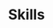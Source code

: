 ---
tags: skills_nl
title: Skills
list:
    - 'web (basis): HTML, CSS, javscript, scraping'
    - git, cli, zsh/bash
---